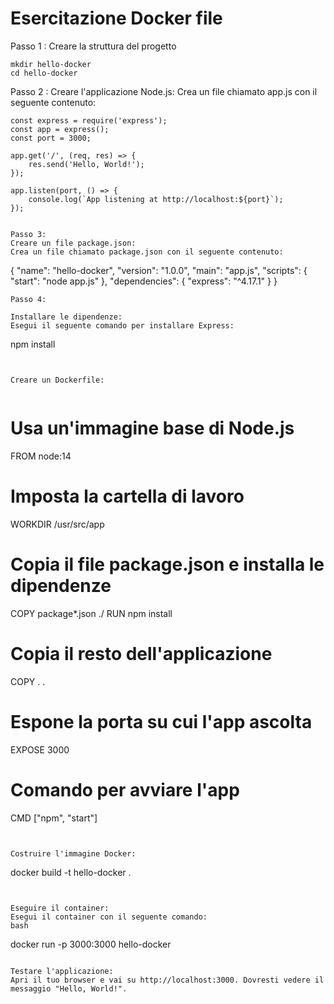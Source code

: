 

# Esercitazione Docker file


Passo 1 :
Creare la struttura del progetto

```
mkdir hello-docker
cd hello-docker
```
Passo 2 :
Creare l'applicazione Node.js:
Crea un file chiamato app.js con il seguente contenuto:

```
const express = require('express');
const app = express();
const port = 3000;

app.get('/', (req, res) => {
    res.send('Hello, World!');
});

app.listen(port, () => {
    console.log(`App listening at http://localhost:${port}`);
});


Passo 3:
Creare un file package.json:
Crea un file chiamato package.json con il seguente contenuto:
```
{
  "name": "hello-docker",
  "version": "1.0.0",
  "main": "app.js",
  "scripts": {
    "start": "node app.js"
  },
  "dependencies": {
    "express": "^4.17.1"
  }
}
```
Passo 4:

Installare le dipendenze:
Esegui il seguente comando per installare Express:
```
npm install
```


Creare un Dockerfile:


```
# Usa un'immagine base di Node.js
FROM node:14

# Imposta la cartella di lavoro
WORKDIR /usr/src/app

# Copia il file package.json e installa le dipendenze
COPY package*.json ./
RUN npm install

# Copia il resto dell'applicazione
COPY . .

# Espone la porta su cui l'app ascolta
EXPOSE 3000

# Comando per avviare l'app
CMD ["npm", "start"]
```


Costruire l'immagine Docker:
```
docker build -t hello-docker .
```


Eseguire il container:
Esegui il container con il seguente comando:
bash

```
docker run -p 3000:3000 hello-docker
```

Testare l'applicazione:
Apri il tuo browser e vai su http://localhost:3000. Dovresti vedere il messaggio "Hello, World!".




